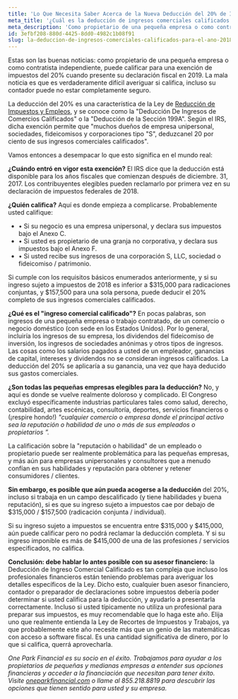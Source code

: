 ```yaml
---
title: 'Lo Que Necesita Saber Acerca de la Nueva Deducción del 20% de Ingresos Comerciales Calificados'
meta_title: '¿Cuál es la deducción de ingresos comerciales calificados para el año 2018?'
meta_description: 'Como propietario de una pequeña empresa o como contratista independiente, usted puede ser elegible para un descuento fiscal del 20% ¿La mala noticia? Es difícil saber si usted califica – incluso su contador se puede confundir.'
id: 3efbf208-880d-4425-8dd0-4982c1b08f91
slug: la-deduccion-de-ingresos-comerciales-calificados-para-el-ano-2018
---
```

Estas son las buenas noticias: como propietario de una pequeña empresa o como contratista independiente, puede calificar para una exención de impuestos del 20% cuando presente su declaración fiscal en 2019. La mala noticia es que es verdaderamente difícil averiguar si califica, incluso su contador puede no estar completamente seguro.

La deducción del 20% es una característica de la Ley de [Reducción de Impuestos y Empleos](https://www.congress.gov/bill/115th-congress/house-bill/1), y se conoce como la "Deducción De Ingresos de Comercios Calificados" o la "Deducción de la Sección 199A". Según el IRS, dicha exención permite que "muchos dueños de empresa unipersonal, sociedades, fideicomisos y corporaciones tipo "S", deduzcanel 20 por ciento de sus ingresos comerciales calificados".

Vamos entonces a desempacar lo que esto significa en el mundo real:

**¿Cuándo entró en vigor esta exención?** El IRS dice que la deducción está disponible para los años fiscales que comienzan después de diciembre. 31, 2017. Los contribuyentes elegibles pueden reclamarlo por primera vez en su declaración de impuestos federales de 2018.

**¿Quién califica?** Aquí es donde empieza a complicarse. Probablemente usted califique:

- •	Si su negocio es una empresa unipersonal, y declara sus impuestos bajo el Anexo C.
- •	Si usted es propietario de una granja no corporativa, y declara sus impuestos bajo el Anexo F.
- •	Si usted recibe sus ingresos de una corporación S, LLC, sociedad o fideicomiso / patrimonio.


Si cumple con los requisitos básicos enumerados anteriormente, y si su ingreso sujeto a impuestos de 2018 es inferior a $315,000 para radicaciones conjuntas, y $157,500 para una sola persona, puede deducir el 20% completo de sus ingresos comerciales calificados.

**¿Qué es el "ingreso comercial calificado"?** En pocas palabras, son ingresos de una pequeña empresa o trabajo contratado, de un comercio o negocio doméstico (con sede en los Estados Unidos). Por lo general, incluiría los ingresos de su empresa, los dividendos del fideicomiso de inversión, los ingresos de sociedades anónimas y otros tipos de ingresos.  Las cosas como los salarios pagados a usted de un empleador, ganancias de capital, intereses y dividendos no se consideran ingresos calificados.  La deducción del 20% se aplicaría a su ganancia, una vez que haya deducido sus gastos comerciales.

**¿Son todas las pequeñas empresas elegibles para la deducción?** No, y aquí es donde se vuelve realmente doloroso y complicado. 
El Congreso excluyó específicamente industrias particulares tales como salud, derecho, contabilidad, artes escénicas, consultoría, deportes, servicios financieros o (¡respire hondo!) *"cualquier comercio o empresa donde el principal activo sea la reputación o habilidad de uno o más de sus empleados o propietarios ”.*

La calificación sobre la "reputación o habilidad" de un empleado o propietario puede ser realmente problemática para las pequeñas empresas, y más aún para empresas unipersonales y consultores que a menudo confían en sus habilidades y reputación para obtener y retener consumidores / clientes.

**Sin embargo, es posible que aún pueda acogerse a la deducción** del 20%, incluso si trabaja en un campo descalificado (y tiene habilidades y buena reputación), si es que su ingreso sujeto a impuestos cae por debajo de $315,000 / $157,500 (radicación conjunta / individual). 

Si su ingreso sujeto a impuestos se encuentra entre $315,000 y $415,000, aún puede calificar pero no podrá reclamar la deducción completa. Y si su ingreso imponible es más de $415,000 de una de las profesiones / servicios especificados, no califica. 

**Conclusión: debe hablar lo antes posible con su asesor financiero:** la Deducción de Ingreso Comercial Calificado es tan compleja que incluso los profesionales financieros están teniendo problemas para averiguar los detalles específicos de la Ley. Dicho esto, cualquier buen asesor financiero, contador o preparador de declaraciones sobre impuestos debería poder determinar si usted califica para la deducción, y ayudarlo a presentarla correctamente. Incluso si usted típicamente no utiliza un profesional para preparar sus impuestos, es muy recomendable que lo haga este año. Elija uno que realmente entienda la Ley de Recortes de Impuestos y Trabajos, ya que probablemente este año necesite más que un genio de las matemáticas con acceso a software fiscal. Es una cantidad significativa de dinero, por lo que si califica, querrá aprovecharla. 

*One Park Financial es su socio en el éxito. Trabajamos para ayudar a los propietarios de pequeñas y medianas empresas a entender sus opciones financieras y acceder a la financiación que necesitan para tener éxito. Visite [oneparkfinancial.com](https://www.oneparkfinancial.com/es/) o llame al 855.218.8819 para descubrir las opciones que tienen sentido para usted y su empresa.*